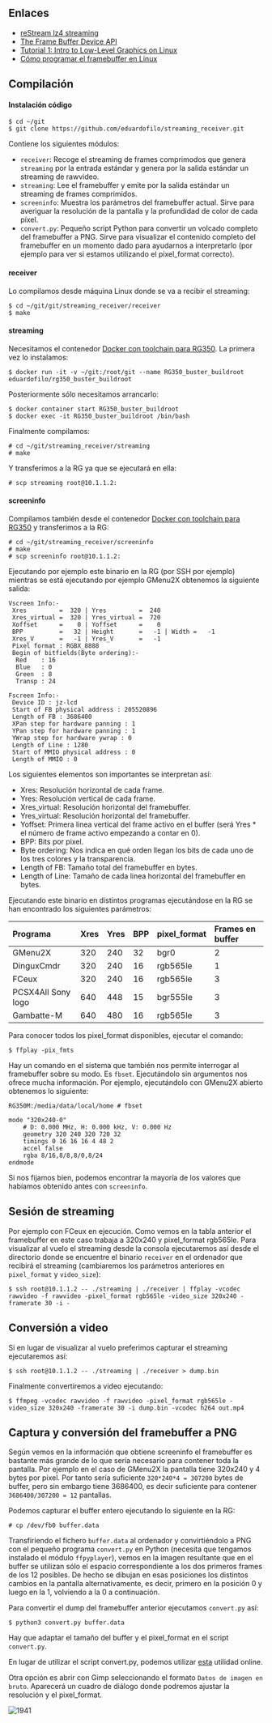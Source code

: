 ## Enlaces

* [reStream lz4 streaming](https://gist.github.com/NickHu/95e8e5e1b8b326d2cb46ce461d3ec701)
* [The Frame Buffer Device API](https://www.kernel.org/doc/Documentation/fb/api.txt)
* [Tutorial 1: Intro to Low-Level Graphics on Linux](http://betteros.org/tut/graphics1.php#fbdev)
* [Cómo programar el framebuffer en Linux](https://rastersoft.com/articulos/fbuffer.html)

## Compilación

#### Instalación código

```
$ cd ~/git
$ git clone https://github.com/eduardofilo/streaming_receiver.git
```

Contiene los siguientes módulos:

* `receiver`: Recoge el streaming de frames comprimodos que genera `streaming` por la entrada estándar y genera por la salida estándar un streaming de rawvideo.
* `streaming`: Lee el framebuffer y emite por la salida estándar un streaming de frames comprimidos.
* `screeninfo`: Muestra los parámetros del framebuffer actual. Sirve para averiguar la resolución de la pantalla y la profundidad de color de cada píxel.
* `convert.py`: Pequeño script Python para convertir un volcado completo del framebuffer a PNG. Sirve para visualizar el contenido completo del framebuffer en un momento dado para ayudarnos a interpretarlo (por ejemplo para ver si estamos utilizando el pixel_format correcto).

#### receiver

Lo compilamos desde máquina Linux donde se va a recibir el streaming:

```
$ cd ~/git/git/streaming_receiver/receiver
$ make
```

#### streaming

Necesitamos el contenedor [Docker con toolchain para RG350](/2020-05-25-rg350_docker_buildroot.html#compilacion-de-distribucion-od-contrib). La primera vez lo instalamos:

```
$ docker run -it -v ~/git:/root/git --name RG350_buster_buildroot eduardofilo/rg350_buster_buildroot
```

Posteriormente sólo necesitamos arrancarlo:

```
$ docker container start RG350_buster_buildroot
$ docker exec -it RG350_buster_buildroot /bin/bash
```

Finalmente compilamos:

```
# cd ~/git/streaming_receiver/streaming
# make
```

Y transferimos a la RG ya que se ejecutará en ella:

```
# scp streaming root@10.1.1.2:
```

#### screeninfo

Compilamos también desde el contenedor [Docker con toolchain para RG350](/2020-05-25-rg350_docker_buildroot.html#compilacion-de-distribucion-od-contrib) y transferimos a la RG:

```
# cd ~/git/streaming_receiver/screeninfo
# make
# scp screeninfo root@10.1.1.2:
```

Ejecutando por ejemplo este binario en la RG (por SSH por ejemplo) mientras se está ejecutando por ejemplo GMenu2X obtenemos la siguiente salida:

```
Vscreen Info:-
 Xres         =  320 | Yres         =  240
 Xres_virtual =  320 | Yres_virtual =  720
 Xoffset      =    0 | Yoffset      =    0
 BPP          =   32 | Height       =   -1 | Width =   -1
 Xres_V       =   -1 | Yres_V       =   -1
 Pixel format : RGBX_8888
 Begin of bitfields(Byte ordering):-
  Red    : 16
  Blue   : 0
  Green  : 8
  Transp : 24

Fscreen Info:-
 Device ID : jz-lcd
 Start of FB physical address : 205520896
 Length of FB : 3686400
 XPan step for hardware panning : 1
 YPan step for hardware panning : 1
 YWrap step for hardware ywrap : 0
 Length of Line : 1280
 Start of MMIO physical address : 0
 Length of MMIO : 0
```

Los siguientes elementos son importantes se interpretan así:

* Xres: Resolución horizontal de cada frame.
* Yres: Resolución vertical de cada frame.
* Xres_virtual: Resolución horizontal del framebuffer.
* Yres_virtual: Resolución horizontal del framebuffer.
* Yoffset: Primera linea vertical del frame activo en el buffer (será Yres * el número de frame activo empezando a contar en 0).
* BPP: Bits por pixel.
* Byte ordering: Nos indica en qué orden llegan los bits de cada uno de los tres colores y la transparencia.
* Length of FB: Tamaño total del framebuffer en bytes.
* Length of Line: Tamaño de cada linea horizontal del framebuffer en bytes.

Ejecutando este binario en distintos programas ejecutándose en la RG se han encontrado los siguientes parámetros:

|Programa|Xres|Yres|BPP|pixel_format|Frames en buffer|
|:-------|:---|:---|:--|:-----------|:---------------|
|GMenu2X|320|240|32|bgr0|2|
|DinguxCmdr|320|240|16|rgb565le|1|
|FCeux|320|240|16|rgb565le|3|
|PCSX4All Sony logo|640|448|15|bgr555le|3|
|Gambatte-M|640|480|16|rgb565le|3|

Para conocer todos los pixel_format disponibles, ejecutar el comando:

```
$ ffplay -pix_fmts
```

Hay un comando en el sistema que también nos permite interrogar al framebuffer sobre su modo. Es `fbset`. Ejecutándolo sin argumentos nos ofrece mucha información. Por ejemplo, ejecutándolo con GMenu2X abierto obtenemos lo siguiente:

```
RG350M:/media/data/local/home # fbset

mode "320x240-0"
	# D: 0.000 MHz, H: 0.000 kHz, V: 0.000 Hz
	geometry 320 240 320 720 32
	timings 0 16 16 16 4 48 2
	accel false
	rgba 8/16,8/8,8/0,8/24
endmode
```

Si nos fijamos bien, podemos encontrar la mayoría de los valores que habíamos obtenido antes con `screeninfo`.

## Sesión de streaming

Por ejemplo con FCeux en ejecución. Como vemos en la tabla anterior el framebuffer en este caso trabaja a 320x240 y pixel_format rgb565le. Para visualizar al vuelo el streaming desde la consola ejecutaremos así desde el directorio donde se encuentre el binario `receiver` en el ordenador que recibirá el streaming (cambiaremos los parámetros anteriores en `pixel_format` y `video_size`):

```
$ ssh root@10.1.1.2 -- ./streaming | ./receiver | ffplay -vcodec rawvideo -f rawvideo -pixel_format rgb565le -video_size 320x240 -framerate 30 -i -
```

## Conversión a video

Si en lugar de visualizar al vuelo preferimos capturar el streaming ejecutaremos así:

```
$ ssh root@10.1.1.2 -- ./streaming | ./receiver > dump.bin
```

Finalmente convertiremos a video ejecutando:

```
$ ffmpeg -vcodec rawvideo -f rawvideo -pixel_format rgb565le -video_size 320x240 -framerate 30 -i dump.bin -vcodec h264 out.mp4
```

## Captura y conversión del framebuffer a PNG

Según vemos en la información que obtiene screeninfo el framebuffer es bastante más grande de lo que sería necesario para contener toda la pantalla. Por ejemplo en el caso de GMenu2X la pantalla tiene 320x240 y 4 bytes por pixel. Por tanto sería suficiente `320*240*4 = 307200` bytes de buffer, pero sin embargo tiene 3686400, es decir suficiente para contener `3686400/307200 = 12` pantallas.

Podemos capturar el buffer entero ejecutando lo siguiente en la RG:

```
# cp /dev/fb0 buffer.data
```

Transfiriendo el fichero `buffer.data` al ordenador y convirtiéndolo a PNG con el pequeño programa `convert.py` en Python (necesita que tengamos instalado el módulo `ffpyplayer`), vemos en la imagen resultante que en el buffer se utilizan sólo el espacio correspondiente a los dos primeros frames de los 12 posibles. De hecho se dibujan en esas posiciones los distintos cambios en la pantalla alternativamente, es decir, primero en la posición 0 y luego en la 1, volviendo a la 0 a continuación.

Para convertir el dump del framebuffer anterior ejecutamos `convert.py` así:

```
$ python3 convert.py buffer.data
```

Hay que adaptar el tamaño del buffer y el pixel_format en el script `convert.py`.

En lugar de utilizar el script convert.py, podemos utilizar [esta](https://rawpixels.net/) utilidad online.

Otra opción es abrir con Gimp seleccionando el formato `Datos de imagen en bruto`. Aparecerá un cuadro de diálogo donde podremos ajustar la resolución y el pixel_format.

![1941](1941.png)
